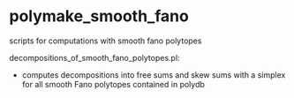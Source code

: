 # polymake_smooth_fano
scripts for computations with smooth fano polytopes

decompositions_of_smooth_fano_polytopes.pl:
  - computes decompositions into free sums and skew sums with a simplex for all smooth Fano polytopes contained in polydb
